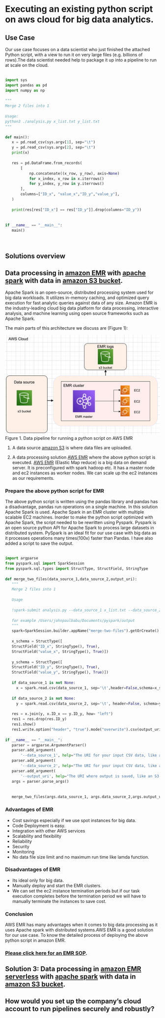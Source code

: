  
# **Executing an existing python script on aws cloud for big data analytics.**
 
## **Use Case**
Our use case focuses on a data scientist who just finished the attached Python script, with a view to run it on very large files (e.g. billions of rows).The data scientist needed help to package it up into a pipeline to run at scale on the cloud.
 
```python
 
import sys
import pandas as pd
import numpy as np
 
"""
Merge 2 files into 1
 
Usage:
python3 ./analysis.py x_list.txt y_list.txt
"""
 
def main():
   x = pd.read_csv(sys.argv[1], sep="\t")
   y = pd.read_csv(sys.argv[2], sep="\t")
   print(x)
 
   res = pd.DataFrame.from_records(
       [
           np.concatenate((x_row, y_row), axis=None)
           for x_index, x_row in x.iterrows()
           for y_index, y_row in y.iterrows()
       ],
       columns=["ID_x", "value_x","ID_y","value_y"],
   )
 
   print(res[res["ID_x"] == res["ID_y"]].drop(columns="ID_y"))
 
 
if __name__ == "__main__":
   main()
 
 
```
## **Solutions overview**
 
 
## **Data processing in [amazon EMR](https://aws.amazon.com/emr/) with [apache spark](https://aws.amazon.com/big-data/what-is-spark/) with data in [amazon S3 bucket](https://aws.amazon.com/s3/).**
 
Apache Spark is an open-source, distributed processing system used for big data workloads. It utilizes in-memory caching, and optimized query execution for fast analytic queries against data of any size. Amazon EMR is the industry-leading cloud big data platform for data processing, interactive analysis, and machine learning using open source frameworks such as Apache Spark.
 
The main parts of this architecture we discuss are (Figure 1):
 
![architecture2](images/Architecture-EMR-S3.png)
Figure 1. Data pipeline for running a python script on AWS EMR
 
1. A data source [amazon S3](https://aws.amazon.com/s3/) is where data files are uploaded.
 
2. A data processing solution [AWS EMR](https://aws.amazon.com/emr/) where the above python script is executed. [AWS EMR](https://aws.amazon.com/emr/) (Elastic Map reduce) is a big data on demand server. It is preconfigured with spark hadoop etc. It has a master node and ec2 instances as worker nodes. We can scale up the ec2 instances as our requirements.
 
### **Prepare the above python script for EMR**
 
The above python script is written using the pandas library and pandas has a disadvantage, pandas run operations on a single machine. In this solution  Apache Spark is used. Apache Spark in an EMR cluster with multiple scalable EC2 machines. Inorder to make the python script optimized with Apache Spark, the script needed to be rewritten using Pyspark. Pyspark is an open source python API for Apache Spark to process large datasets in distributed system. PySpark is an ideal fit for our use case with big data as it processes operations many times(100x) faster than Pandas. I have also added a script to save the output.
 
```python
 
import argparse
from pyspark.sql import SparkSession
from pyspark.sql.types import StructType, StructField, StringType
 
def merge_two_files(data_source_1,data_source_2,output_uri):
   """
   Merge 2 files into 1
  
   Usage
  
   !spark-submit analysis.py --data_source_1 x_list.txt --data_source_2 y_list.txt --output_uri /uri/output/folder/to/store/results
  
   for example /Users/johnpaulbabu/Documents/pyspark/output
   """
   spark=SparkSession.builder.appName("merge-two-files").getOrCreate()
  
   x_schema = StructType([
   StructField("ID_x", StringType(), True),
   StructField("value_x", StringType(), True)])
  
   y_schema = StructType([
   StructField("ID_y", StringType(), True),
   StructField("value_y", StringType(), True)])
  
   if data_source_1 is not None:
     x = spark.read.csv(data_source_1, sep='\t',header=False,schema=x_schema)
  
   if data_source_2 is not None:
     y = spark.read.csv(data_source_2, sep='\t', header=False, schema=y_schema)
  
   res = x.join(y, x.ID_x == y.ID_y, how= "left")
   res1 = res.drop(res.ID_y)
   res1.show()
   res1.write.option("header", "true").mode("overwrite").csv(output_uri)
 
if __name__ == "__main__":
   parser = argparse.ArgumentParser()
   parser.add_argument(
       '--data_source_1', help="The URI for your input CSV data, like an S3 bucket location.")
   parser.add_argument(
       '--data_source_2', help="The URI for your input CSV data, like an S3 bucket location.")
   parser.add_argument(
       '--output_uri', help="The URI where output is saved, like an S3 bucket location.")
   args = parser.parse_args()
  
 
   merge_two_files(args.data_source_1, args.data_source_2,args.output_uri)
```
 
### **Advantages of EMR**
* Cost savings especially if we use spot instances for big data.
* Code Deployment is easy.
* Integration with other AWS services
* Scalability and flexibility
* Reliability
* Security
* Monitoring
* No data file size limit and no maximum run time like lamda function.
 
 
 
### **Disadvantages of EMR**
* Its ideal only for big data.
* Manually deploy and start the EMR clusters.
* We can set the ec2 instance termination periods but if our task execution completes before the termination
 period we will have to manually terminate the instances to save cost.
 
 
### **Conclusion**
 
AWS EMR has many advantages when it comes to big data processing as it uses Apache spark with distributed systems.AWS EMR is a good solution for our use case. To know the detailed process of deploying the above python script in amazon EMR. 
### [**Please click here for an EMR SOP**](/EMR-SOP.md).
 
## **Solution 3: Data processing in [amazon EMR serverless](https://aws.amazon.com/emr/serverless/) with [apache spark](https://aws.amazon.com/big-data/what-is-spark/) with data in [amazon S3 bucket](https://aws.amazon.com/s3/).**
 
 
## How would you set up the company’s cloud account to run pipelines securely and robustly?
 
 
 

